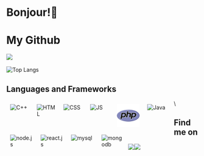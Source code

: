 # Bonjour!🤍

<!--
**bhavyashukla16/bhavyashukla16** is a ✨ _special_ ✨ repository because its `README.md` (this file) appears on your GitHub profile.

Here are some ideas to get you started:

- 🔭 I’m currently working on ...
- 🌱 I’m currently learning ...
- 👯 I’m looking to collaborate on ...
- 🤔 I’m looking for help with ...
- 💬 Ask me about ...
- 📫 How to reach me: ...
- 😄 Pronouns: ...
- ⚡ Fun fact: ...
-->

# My Github

<img height="180em" src="https://github-readme-stats.vercel.app/api?username=bhavyashukla16&show_icons=true&hide_border=true&&count_private=true&include_all_commits=true&theme=synthwave" />

![Top Langs](https://github-readme-stats.vercel.app/api/top-langs/?username=bhavyashukla16&hide_border=true&layout=compact&theme=synthwave)

## Languages and Frameworks

<img alt="C++" style="margin:10px" width="50em" height="50em" align="left" title="C++" src="https://img.icons8.com/color/48/000000/c-plus-plus-logo.png"/>
<img alt="HTML" style="margin:10px" width="50em" height="50em" align="left" title="HTML"  src="https://img.icons8.com/color/48/000000/html-5.png"/>
<img alt="CSS" style="margin:10px" width="50em" height="50em" align="left" title="CSS" src="https://img.icons8.com/color/48/000000/css3.png"/>
<img alt="JS" style="margin:10px" width="50em" height="50em" align="left" title="JS" src="https://img.icons8.com/color/48/000000/javascript-logo-1.png"/>
<img alt="PHP" style="margin:10px" width="60em" height="60em" align="left" title="PHP" src="https://raw.githubusercontent.com/github/explore/ccc16358ac4530c6a69b1b80c7223cd2744dea83/topics/php/php.png"/>
<img alt="Java" style="margin:10px" width="60em" height="60em" align="left" title="Java" src="https://img.icons8.com/color/48/000000/java-coffee-cup-logo.png"/>
<img alt="node.js" style="margin:10px" width="60em" height="60em" align="left" title="Node.Js" src="https://img.icons8.com/color/48/000000/nodejs.png"/>
<img alt="react.js" style="margin:10px" width="60em" height="60em" align="left" title="React.Js" src="https://img.icons8.com/plasticine/100/000000/react.png"/>
<img alt="mysql" style="margin:10px" width="60em" height="60em" align="left" title="mysql" src="https://img.icons8.com/fluent/48/000000/mysql-logo.png"/>
<img alt="mongodb" style="margin:10px" width="60em" height="60em" align="left" title="mongodb" src="https://img.icons8.com/color/48/000000/mongodb.png"/>\

## Find me on

<a href="https://www.linkedin.com/in/bhavya-shukla-698635192/"><img height="30em" align="left" src="https://www.flaticon.com/svg/vstatic/svg/174/174857.svg?token=exp=1617466314~hmac=588cda18e973be60e8e7ae3fd82b45e2" /></a>

<a href="https://twitter.com/Bhavyas96988979"><img height="30em" align="left" src="https://www.flaticon.com/svg/vstatic/svg/733/733579.svg?token=exp=1617476499~hmac=5b185875d4326d7f79d5478fbd850892" /></a>
